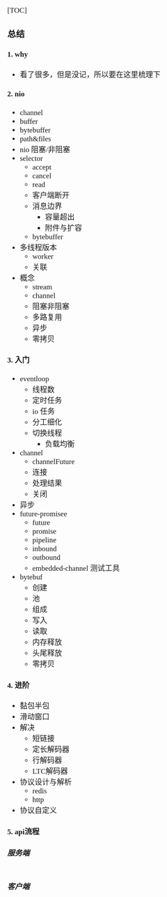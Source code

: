 <span  style="font-family: Simsun,serif; font-size: 17px; ">

[TOC]

### 总结

#### 1. why

- 看了很多，但是没记，所以要在这里梳理下

#### 2. nio

- channel
- buffer
- bytebuffer
- path&files
- nio 阻塞/非阻塞
- selector
    - accept
    - cancel
    - read
    - 客户端断开
    - 消息边界
        - 容量超出
        - 附件与扩容
    - bytebuffer
- 多线程版本
    - worker
    - 关联
- 概念
    - stream
    - channel
    - 阻塞非阻塞
    - 多路复用
    - 异步
    - 零拷贝

#### 3. 入门

- eventloop
    - 线程数
    - 定时任务
    - io 任务
    - 分工细化
    - 切换线程
        - 负载均衡
- channel
    - channelFuture
    - 连接
    - 处理结果
    - 关闭
- 异步
- future-promisee
    - future
    - promise
    - pipeline
    - inbound
    - outbound
    - embedded-channel 测试工具
- bytebuf
    - 创建
    - 池
    - 组成
    - 写入
    - 读取
    - 内存释放
    - 头尾释放
    - 零拷贝

#### 4. 进阶

- 黏包半包
- 滑动窗口
- 解决
    - 短链接
    - 定长解码器
    - 行解码器
    - LTC解码器
- 协议设计与解析
    - redis
    - http
- 协议自定义

#### 5. api流程

##### 服务端

~~~

~~~

##### 客户端

~~~

~~~

</span>